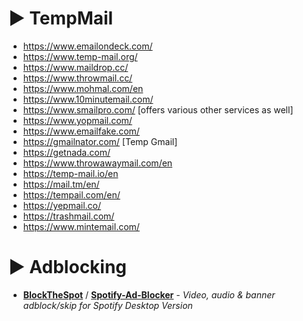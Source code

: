 # ► TempMail

* https://www.emailondeck.com/
* https://www.temp-mail.org/
* https://www.maildrop.cc/
* https://www.throwmail.cc/
* https://www.mohmal.com/en
* https://www.10minutemail.com/
* https://www.smailpro.com/ [offers various other services as well]
* https://www.yopmail.com/
* https://www.emailfake.com/
* https://gmailnator.com/ [Temp Gmail]
* https://getnada.com/
* https://www.throwawaymail.com/en
* https://temp-mail.io/en
* https://mail.tm/en/
* https://tempail.com/en/
* https://yepmail.co/
* https://trashmail.com/
* https://www.mintemail.com/

# ► Adblocking
* **[BlockTheSpot](https://github.com/mrpond/BlockTheSpot)** / **[Spotify-Ad-Blocker](https://github.com/Xeroday/Spotify-Ad-Blocker)** - *Video, audio & banner adblock/skip for Spotify Desktop Version* 
